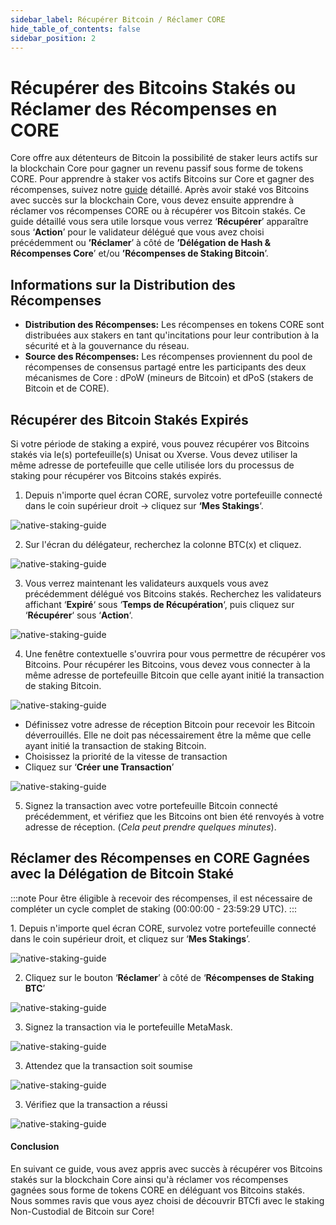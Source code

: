 ```yaml
---
sidebar_label: Récupérer Bitcoin / Réclamer CORE
hide_table_of_contents: false
sidebar_position: 2
---
```


# Récupérer des Bitcoins Stakés ou Réclamer des Récompenses en CORE

Core offre aux détenteurs de Bitcoin la possibilité de staker leurs actifs sur la blockchain Core pour gagner un revenu passif sous forme de tokens CORE. Pour apprendre à staker vos actifs Bitcoins sur Core et gagner des récompenses, suivez notre [guide](./stake-btc-guide.md) détaillé. Après avoir staké vos Bitcoins avec succès sur la blockchain Core, vous devez ensuite apprendre à réclamer vos récompenses CORE ou à récupérer vos Bitcoin stakés. Ce guide détaillé vous sera utile lorsque vous verrez ‘**Récupérer**’ apparaître sous ‘**Action**’ pour le validateur délégué que vous avez choisi précédemment ou **’Réclamer**’ à côté de **’Délégation de Hash & Récompenses Core**’ et/ou **’Récompenses de Staking Bitcoin**’.

## Informations sur la Distribution des Récompenses

- **Distribution des Récompenses:** Les récompenses en tokens CORE sont distribuées aux stakers en tant qu'incitations pour leur contribution à la sécurité et à la gouvernance du réseau.
- **Source des Récompenses:** Les récompenses proviennent du pool de récompenses de consensus partagé entre les participants des deux mécanismes de Core : dPoW (mineurs de Bitcoin) et dPoS (stakers de Bitcoin et de CORE).

## Récupérer des Bitcoin Stakés Expirés

Si votre période de staking a expiré, vous pouvez récupérer vos Bitcoins stakés via le(s) portefeuille(s) Unisat ou Xverse. Vous devez utiliser la même adresse de portefeuille que celle utilisée lors du processus de staking pour récupérer vos Bitcoins stakés expirés.

1. Depuis n'importe quel écran CORE, survolez votre portefeuille connecté dans le coin supérieur droit → cliquez sur **‘Mes Stakings**‘.

![native-staking-guide](../../../../static/img/native-staking/native-staking-18.avif)

2. Sur l'écran du délégateur, recherchez la colonne BTC(x) et cliquez.

![native-staking-guide](../../../../static/img/native-staking/native-staking-19.avif)

3. Vous verrez maintenant les validateurs auxquels vous avez précédemment délégué vos Bitcoins stakés. Recherchez les validateurs affichant ‘**Expiré**‘ sous ‘**Temps de Récupération**‘, puis cliquez sur ‘**Récupérer**‘ sous ‘**Action**‘.

![native-staking-guide](../../../../static/img/native-staking/native-staking-20.avif)

4. Une fenêtre contextuelle s'ouvrira pour vous permettre de récupérer vos Bitcoins. Pour récupérer les Bitcoins, vous devez vous connecter à la même adresse de portefeuille Bitcoin que celle ayant initié la transaction de staking Bitcoin.

![native-staking-guide](../../../../static/img/native-staking/native-staking-21.avif)

- Définissez votre adresse de réception Bitcoin pour recevoir les Bitcoin déverrouillés. Elle ne doit pas nécessairement être la même que celle ayant initié la transaction de staking Bitcoin.
- Choisissez la priorité de la vitesse de transaction
- Cliquez sur ‘**Créer une Transaction**’

![native-staking-guide](../../../../static/img/native-staking/native-staking-22.avif)

5. Signez la transaction avec votre portefeuille Bitcoin connecté précédemment, et vérifiez que les Bitcoins ont bien été renvoyés à votre adresse de réception. (_Cela peut prendre quelques minutes_).

## Réclamer des Récompenses en CORE Gagnées avec la Délégation de Bitcoin Staké

:::note
Pour être éligible à recevoir des récompenses, il est nécessaire de compléter un cycle complet de staking (00:00:00 - 23:59:29 UTC).
:::

1\. Depuis n'importe quel écran CORE, survolez votre portefeuille connecté dans le coin supérieur droit, et cliquez sur ‘**Mes Stakings**’.

![native-staking-guide](../../../../static/img/native-staking/native-staking-23.avif)

2. Cliquez sur le bouton ‘**Réclamer**’ à côté de ‘**Récompenses de Staking BTC**’

![native-staking-guide](../../../../static/img/native-staking/native-staking-24.avif)

3. Signez la transaction via le portefeuille MetaMask.

![native-staking-guide](../../../../static/img/native-staking/native-staking-25.png)

3. Attendez que la transaction soit soumise

![native-staking-guide](../../../../static/img/native-staking/native-staking-26.avif)

3. Vérifiez que la transaction a réussi

![native-staking-guide](../../../../static/img/native-staking/native-staking-27.avif)

#### Conclusion

En suivant ce guide, vous avez appris avec succès à récupérer vos Bitcoins stakés sur la blockchain Core ainsi qu'à réclamer vos récompenses gagnées sous forme de tokens CORE en déléguant vos Bitcoins stakés. Nous sommes ravis que vous ayez choisi de découvrir BTCfi avec le staking Non-Custodial de Bitcoin sur Core!
